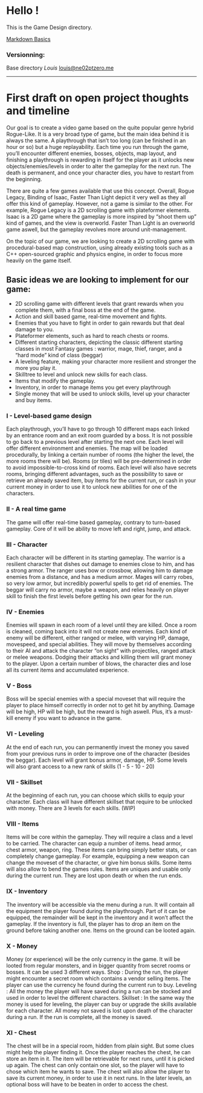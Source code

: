 # Hello !

This is the Game Design directory.

[Markdown Basics](https://help.github.com/articles/markdown-basics/)

### Versionning:
Base directory  *Louis* <louis@ne02ptzero.me>


---

# First draft on open project thoughts and timeline

Our goal is to create a video game based on the quite popular genre hybrid Rogue-Like. It is a very broad type of game, but the main idea behind it is always the same. A playthrough that isn’t too long (can be finished in an hour or so) but a huge replayability. Each time you run through the game, you’ll encounter different enemies, bosses, objects, map layout, and finishing a playthrough is rewarding in itself for the player as it unlocks new objects/enemies/levels in order to alter the gameplay for the next run. The death is permanent, and once your character dies, you have to restart from the beginning.

There are quite a few games available that use this concept. Overall, Rogue Legacy, Binding of Isaac, Faster Than Light depict it very well as they all offer this kind of gameplay. However, not a game is similar to the other. For example, Rogue Legacy is a 2D scrolling game with plateformer elements. Isaac is a 2D game where the gameplay is more inspired by “shoot them up” kind of games, and the view is overworld. Faster Than Light is an overworld game aswell, but the gameplay revolves more around unit-management.

On the topic of our game, we are looking to create a 2D scrolling game with procedural-based map construction, using already existing tools such as a C++ open-sourced graphic and physics engine, in order to focus more heavily on the game itself. 

## Basic ideas we are looking to implement for our game:

* 2D scrolling game with different levels that grant rewards when you complete them, with a final boss at the end of the game.
* Action and skill based game, real-time movement and fights. 
* Enemies that you have to fight in order to gain rewards but that deal damage to you.
* Plateformer elements, such as hard to reach chests or rooms.
* Different starting characters, depicting the classic different starting classes in most Fantasy games : warrior, mage, thief, ranger, and a “hard mode” kind of class (beggar)
* A leveling feature, making your character more resilient and stronger the more you play it.
* Skilltree to level and unlock new skills for each class.
* Items that modify the gameplay.
* Inventory, in order to manage items you get every playthrough
* Single money that will be used to unlock skills, level up your character and buy items.

### I - Level-based game design
Each playthrough, you’ll have to go through 10 different maps each linked by an entrance room and an exit room guarded by a boss. It is not possible to go back to a previous level after starting the next one. Each level will offer different environment and enemies. The map will be loaded procedurally, by linking a certain number of rooms (the higher the level, the more rooms there will be). Rooms (or tiles) will be pre-determined in order to avoid impossible-to-cross kind of rooms. Each level will also have secrets rooms, bringing different advantages, such as the possibility to save or retrieve an already saved item, buy items for the current run, or cash in your current money in order to use it to unlock new abilities for one of the characters.

### II - A real time game
The game will offer real-time based gameplay, contrary to turn-based gameplay. Core of it will be ability to move left and right, jump, and attack.

### III - Character
Each character will be different in its starting gameplay. The warrior is a resilient character that dishes out damage to enemies close to him, and has a strong armor. The ranger uses bow or crossbow, allowing him to damage enemies from a distance, and has a medium armor. Mages will carry robes, so very low armor, but incredibly powerful spells to get rid of enemies. The beggar will carry no armor, maybe a weapon, and relies heavily on player skill to finish the first levels before getting his own gear for the run.

### IV - Enemies
Enemies will spawn in each room of a level until they are killed. Once a room is cleaned, coming back into it will not create new enemies. Each kind of enemy will be different, either ranged or melee, with varying HP, damage, movespeed, and special abilities. They will move by themselves according to their AI and attack the character “on sight” with projectiles, ranged attack or melee weapons. Dodging their attacks and killing them will grant money to the player. Upon a certain number of blows, the character dies and lose all its current items and accumulated experience.

### V - Boss
Boss will be special enemies with a special moveset that will require the player to place himself correctly in order not to get hit by anything. Damage will be high, HP will be high, but the reward is high aswell. Plus, it’s a must-kill enemy if you want to advance in the game.

### VI - Leveling 
At the end of each run, you can permanently invest the money you saved from your previous runs in order to improve one of the character (besides the beggar). Each level will grant bonus armor, damage, HP. Some levels will also grant access to a new rank of skills (1 - 5 - 10 - 20)

### VII - Skillset
At the beginning of each run, you can choose which skills to equip your character. Each class will have different skillset that require to be unlocked with money. There are 3 levels for each skills.	(WIP)

### VIII - Items
Items will be core within the gameplay. They will require a class and a level to be carried. The character can equip a number of items. head armor, chest armor, weapon, ring. These items can bring simply better stats, or can completely change gameplay. For example, equipping a new weapon can change the moveset of the character, or give him bonus skills.  Some items will also allow to bend the games rules.
Items are uniques and usable only during the current run. They are lost upon death or when the run ends.

### IX - Inventory
The inventory will be accessible via the menu during a run. It will contain all the equipment the player found during the playthrough. Part of it can be equipped, the remainder will be kept in the inventory and it won’t affect the gameplay. If the inventory is full, the player has to drop an item on the ground before taking another one. Items on the ground can be looted again.

### X - Money
Money (or experience) will be the only currency in the game. It will be looted from regular monsters, and in bigger quantity from secret rooms or bosses. It can be used 3 different ways.
Shop : During the run, the player might encounter a secret room which contains a vendor selling items. The player can use the currency he found during the current run to buy.
Leveling : All the money the player will have saved during a run can be stocked and used in order to level the different characters.
Skillset : In the same way the money is used for leveling, the player can buy or upgrade the skills available for each character.
All money not saved is lost upon death of the character during a run. If the run is complete, all the money is saved.

### XI - Chest
The chest will be in a special room, hidden from plain sight. But some clues might help the player finding it.
Once the player reaches the chest, he can store an item in it. The item will be retrievable for next runs, until it is picked up again. The chest can only contain one slot, so the player will have to chose which item he wants to save. The chest will also allow the player to save its current money, in order to use it in next runs. In the later levels, an optional boss will have to be beaten in order to access the chest.
